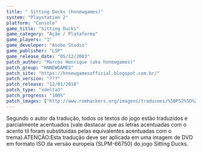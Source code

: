 ```yaml
---
title: " Sitting Ducks (hnnewgames)"
system: "Playstation 2"
platform: "Console"
game_title: "Sitting Ducks"
game_category: "Ação / Plataforma"
game_players: "1"
game_developer: "Asobo Studio"
game_publisher: "LSP"
game_release_date: "05/12/2003"
patch_author: "Marcos Henrique (aka hnnewgames)"
patch_group: "HNNEWGAMES"
patch_site: "https://hnnewgamesofficial.blogspot.com.br/"
patch_version: "???"
patch_release: "12/01/2018"
patch_type: "xdelta3"
patch_progress: "100%"
patch_images: ["http://www.romhackers.org/imagens/traducoes/%5BPS2%5D%20Sitting%20Ducks%20-%20hnnewgames%20-%201.jpg","http://www.romhackers.org/imagens/traducoes/%5BPS2%5D%20Sitting%20Ducks%20-%20hnnewgames%20-%202.jpg","http://www.romhackers.org/imagens/traducoes/%5BPS2%5D%20Sitting%20Ducks%20-%20hnnewgames%20-%203.jpg"]
---
```

Segundo o autor da tradução, todos os textos do jogo estão traduzidos e parcialmente acentuados (vale destacar que as letras acentuadas com o acento til foram substituídas pelas equivalentes acentuadas com o trema).ATENÇÃO:Esta tradução deve ser aplicada em uma imagem de DVD em formato ISO da versão europeia (SLPM-66750) do jogo Sitting Ducks.